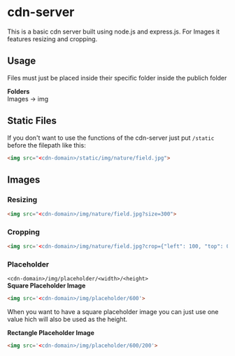 # cdn-server
This is a basic cdn server built using node.js and express.js. For Images it features resizing and cropping.

## Usage
Files must just be placed inside their specific folder inside the publich folder

**Folders**<br />
Images -> img

## Static Files
If you don't want to use the functions of the cdn-server just put `/static` before the filepath like this:
```html
<img src="<cdn-domain>/static/img/nature/field.jpg">
```

## Images
### Resizing
```html
<img src="<cdn-domain>/img/nature/field.jpg?size=300">
```
### Cropping
```html
<img src='<cdn-domain>/img/nature/field.jpg?crop={"left": 100, "top": 0, "width": 300, "height": 500}'>
```

### Placeholder
`<cdn-domain>/img/placeholder/<width>/<height>`<br />
**Square Placeholder Image**
```html
<img src='<cdn-domain>/img/placeholder/600'>
```
When you want to have a square placeholder image you can just use one value hich will also be used as the height.

**Rectangle Placeholder Image**
```html
<img src='<cdn-domain>/img/placeholder/600/200'>
```
 
